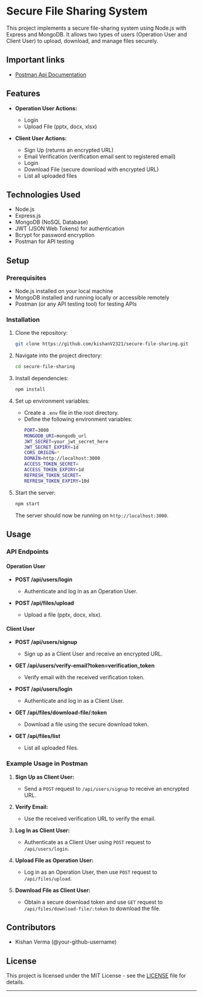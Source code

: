 # Secure File Sharing System

This project implements a secure file-sharing system using Node.js with Express and MongoDB. It allows two types of users (Operation User and Client User) to upload, download, and manage files securely.

## Important links

- [Postman Api Documentation](https://documenter.getpostman.com/view/34034032/2sA3XWdK3D)

## Features

- **Operation User Actions:**
  - Login
  - Upload File (pptx, docx, xlsx)

- **Client User Actions:**
  - Sign Up (returns an encrypted URL)
  - Email Verification (verification email sent to registered email)
  - Login
  - Download File (secure download with encrypted URL)
  - List all uploaded files

## Technologies Used

- Node.js
- Express.js
- MongoDB (NoSQL Database)
- JWT (JSON Web Tokens) for authentication
- Bcrypt for password encryption
- Postman for API testing

## Setup

### Prerequisites

- Node.js installed on your local machine
- MongoDB installed and running locally or accessible remotely
- Postman (or any API testing tool) for testing APIs

### Installation

1. Clone the repository:

   ```bash
   git clone https://github.com/kishanV2321/secure-file-sharing.git
   ```

2. Navigate into the project directory:

   ```bash
   cd secure-file-sharing
   ```

3. Install dependencies:

   ```bash
   npm install
   ```

4. Set up environment variables:
   - Create a `.env` file in the root directory.
   - Define the following environment variables:
     ```bash
     PORT=3000
     MONGODB_URI=mongodb_url
     JWT_SECRET=your_jwt_secret_here
     JWT_SECRET_EXPIRY=1d
     CORS_ORIGIN=*
     DOMAIN=http://localhost:3000
     ACCESS_TOKEN_SECRET=
     ACCESS_TOKEN_EXPIRY=1d
     REFRESH_TOKEN_SECRET=
     REFRESH_TOKEN_EXPIRY=10d
     ```

5. Start the server:

   ```bash
   npm start
   ```

   The server should now be running on `http://localhost:3000`.

## Usage

### API Endpoints

#### Operation User

- **POST /api/users/login**
  - Authenticate and log in as an Operation User.

- **POST /api/files/upload**
  - Upload a file (pptx, docx, xlsx).

#### Client User

- **POST /api/users/signup**
  - Sign up as a Client User and receive an encrypted URL.

- **GET /api/users/verify-email?token=verification_token**
  - Verify email with the received verification token.

- **POST /api/users/login**
  - Authenticate and log in as a Client User.

- **GET /api/files/download-file/:token**
  - Download a file using the secure download token.

- **GET /api/files/list**
  - List all uploaded files.

### Example Usage in Postman

1. **Sign Up as Client User:**
   - Send a `POST` request to `/api/users/signup` to receive an encrypted URL.

2. **Verify Email:**
   - Use the received verification URL to verify the email.

3. **Log In as Client User:**
   - Authenticate as a Client User using `POST` request to `/api/users/login`.

4. **Upload File as Operation User:**
   - Log in as an Operation User, then use `POST` request to `/api/files/upload`.

5. **Download File as Client User:**
   - Obtain a secure download token and use `GET` request to `/api/files/download-file/:token` to download the file.

## Contributors

- Kishan Verma (@your-github-username)

## License

This project is licensed under the MIT License - see the [LICENSE](LICENSE) file for details.

---
